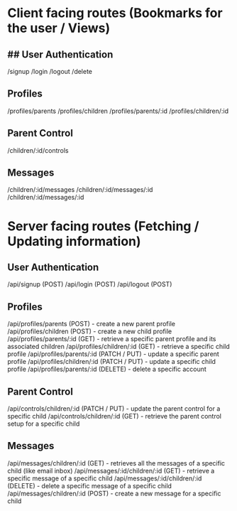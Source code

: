 # Client facing routes (Bookmarks for the user / Views)

## ## User Authentication

/signup
/login
/logout
/delete

## Profiles

/profiles/parents
/profiles/children
/profiles/parents/:id
/profiles/children/:id

## Parent Control

/children/:id/controls

## Messages

/children/:id/messages
/children/:id/messages/:id
/children/:id/messages/:id

# Server facing routes (Fetching / Updating information)

## User Authentication

/api/signup (POST)
/api/login (POST)
/api/logout (POST)

## Profiles

/api/profiles/parents (POST) - create a new parent profile
/api/profiles/children (POST) - create a new child profile
/api/profiles/parents/:id (GET) - retrieve a specific parent profile and its associated children
/api/profiles/children/:id (GET) - retrieve a specific child profile
/api/profiles/parents/:id (PATCH / PUT) - update a specific parent profile
/api/profiles/children/:id (PATCH / PUT) - update a specific child profile
/api/profiles/parents/:id (DELETE) - delete a specific account

## Parent Control

/api/controls/children/:id (PATCH / PUT) - update the parent control for a specific child
/api/controls/children/:id (GET) - retrieve the parent control setup for a specific child

## Messages

/api/messages/children/:id (GET) - retrieves all the messages of a specific child (like email inbox)
/api/messages/:id/children/:id (GET) - retrieve a specific message of a specific child
/api/messages/:id/children/:id (DELETE) - delete a specific message of a specific child
/api/messages/children/:id (POST) - create a new message for a specific child
